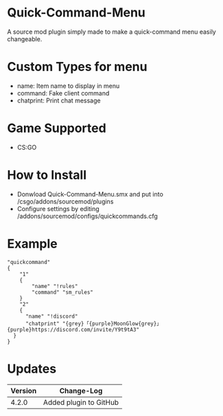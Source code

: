 # Quick-Command-Menu
A source mod plugin simply made to make a quick-command menu easily changeable.

# Custom Types for menu
- name: Item name to display in menu
- command: Fake client command
- chatprint: Print chat message

# Game Supported
- CS:GO

# How to Install
- Donwload Quick-Command-Menu.smx and put into /csgo/addons/sourcemod/plugins
- Configure settings by editing /addons/sourcemod/configs/quickcommands.cfg
# Example

    "quickcommand"
    {
        "1"
        {
            "name" "!rules"
            "command" "sm_rules"
        }
        "2"
        {
          "name" "!discord"
          "chatprint" "{grey}「{purple}MoonGlow{grey}」 {purple}https://discord.com/invite/Y9t9tA3"
      }
    }

# Updates

| Version | Change-Log          |
| ------- | ------------------ |
| 4.2.0   | Added plugin to GitHub|
